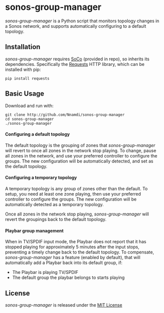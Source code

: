 sonos-group-manager
===================

*sonos-group-manager* is a Python script that monitors topology changes in a Sonos network, and 
supports automatically configuring to a default topology.

Installation
------------

*sonos-group-manager* requires [SoCo](http://python-soco.com) (provided in repo), so inherits its 
dependencies.  Specifically the [Requests](http://docs.python-requests.org) HTTP library, which can
be installed with pip:

```
pip install requests
```

Basic Usage
-----------

Download and run with:

```
git clone http://github.com/Nnamdi/sonos-group-manager
cd sonos-group-manager
./sonos-group-manager
```

#### Configuring a default topology

The default topology is the grouping of zones that *sonos-group-manager* will revert to once all 
zones in the network stop playing.  To change, pause all zones in the network, and use your 
preferred controller to configure the groups.  The new configuration will be automatically 
detected, and set as the default topology.

#### Configuring a temporary topology

A temporary topology is any group of zones other than the default.  To setup, you need at least one
zone playing, then use your preferred controller to configure the groups.  The new configuration
will be automatically detected as a temporary topology.

Once all zones in the network stop playing, *sonos-group-manager* will revert the groupings back
to the default topology.

#### Playbar group management

When in TV/SPDIF input mode, the Playbar does not report that it has stopped playing for 
approximately 5 minutes after the input stops, preventing a timely change back to the default
topology.  To compensate, *sonos-group-manager* has a feature (enabled by default), that will
automatically add a Playbar back into its default group, if:

* The Playbar is playing TV/SPDIF
* The default group the playbar belongs to starts playing

License
-------

*sonos-group-manager* is released under the [MIT License](http://opensource.org/licenses/mit-license.php)

